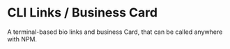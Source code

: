 # CLI Links / Business Card

A terminal-based bio links and business Card, that can be called anywhere with NPM.
